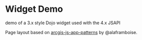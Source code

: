 # Widget Demo

demo of a 3.x style Dojo widget used with the 4.x JSAPI

Page layout based on [arcgis-js-app-patterns](https://github.com/alaframboise/arcgis-js-app-patterns) by @alaframboise.
